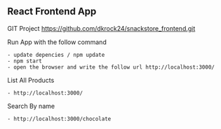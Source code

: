 
## React Frontend App

GIT Project
https://github.com/dkrock24/snackstore_frontend.git

Run App with the follow command

	- update depencies / npm update
	- npm start
	- open the browser and write the follow url http://localhost:3000/

List All Products

	- http://localhost:3000/

Search By name

	- http://localhost:3000/chocolate

